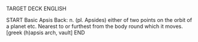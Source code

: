 TARGET DECK
ENGLISH

START
Basic
Apsis
Back: n. (pl. Apsides) either of two points on the orbit of a planet etc. Nearest to or furthest from the body round which it moves. [greek (h)apsis arch, vault]
END
